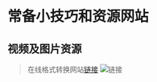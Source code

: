 # 常备小技巧和资源网站

视频及图片资源
-------------
> 在线格式转换网站[链接](http://www.alltoall.net/)
![链接](https://pan.baidu.com/s/1HjhKxe3-ncZJbw_L8OhQlw)

